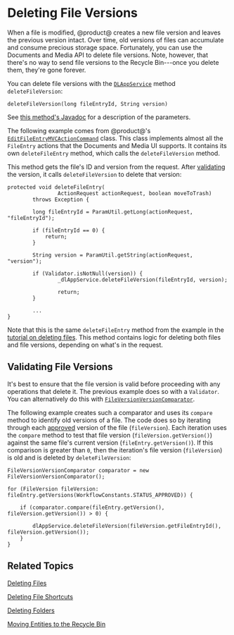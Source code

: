 # Deleting File Versions [](id=deleting-file-versions)

When a file is modified, @product@ creates a new file version and leaves the 
previous version intact. Over time, old versions of files can accumulate and 
consume precious storage space. Fortunately, you can use the Documents and Media 
API to delete file versions. Note, however, that there's no way to send file 
versions to the Recycle Bin---once you delete them, they're gone forever. 

You can delete file versions with the 
[`DLAppService`](@platform-ref@/7.1-latest/javadocs/portal-kernel/com/liferay/document/library/kernel/service/DLAppService.html) 
method `deleteFileVersion`: 

    deleteFileVersion(long fileEntryId, String version)

See 
[this method's Javadoc](@platform-ref@/7.1-latest/javadocs/portal-kernel/com/liferay/document/library/kernel/service/DLAppService.html#deleteFileVersion-long-java.lang.String-) 
for a description of the parameters. 

The following example comes from @product@'s 
[`EditFileEntryMVCActionCommand`](https://github.com/liferay/liferay-portal/blob/master/modules/apps/document-library/document-library-web/src/main/java/com/liferay/document/library/web/internal/portlet/action/EditFileEntryMVCActionCommand.java) 
class. This class implements almost all the `FileEntry` actions that the 
Documents and Media UI supports. It contains its own `deleteFileEntry` method, 
which calls the `deleteFileVersion` method. 

This method gets the file's ID and version from the request. After 
[validating](@platform-ref@/7.1-latest/javadocs/portal-kernel/com/liferay/portal/kernel/util/Validator.html) 
the version, it calls `deleteFileVersion` to delete that version: 

    protected void deleteFileEntry(
                    ActionRequest actionRequest, boolean moveToTrash)
            throws Exception {

            long fileEntryId = ParamUtil.getLong(actionRequest, "fileEntryId");

            if (fileEntryId == 0) {
                return;
            }

            String version = ParamUtil.getString(actionRequest, "version");

            if (Validator.isNotNull(version)) {
                    _dlAppService.deleteFileVersion(fileEntryId, version);

                    return;
            }

            ...
    }

Note that this is the same `deleteFileEntry` method from the example in the 
[tutorial on deleting files](liferay.com). 
This method contains logic for deleting both files and file versions, depending 
on what's in the request. 

## Validating File Versions [](id=validating-file-versions)

It's best to ensure that the file version is valid before proceeding with any 
operations that delete it. The previous example does so with a `Validator`. You 
can alternatively do this with 
[`FileVersionVersionComparator`](@platform-ref@/7.1-latest/javadocs/portal-kernel/com/liferay/document/library/kernel/util/comparator/FileVersionVersionComparator.html). 

The following example creates such a comparator and uses its `compare` method to 
identify old versions of a file. The code does so by iterating through each 
[approved](/discover/portal/-/knowledge_base/7-1/workflow) 
version of the file (`fileVersion`). Each iteration uses the `compare` method to 
test that file version (`fileVersion.getVersion()`) against the same file's 
current version (`fileEntry.getVersion()`). If this comparison is greater than 
`0`, then the iteration's file version (`fileVersion`) is old and is deleted by 
`deleteFileVersion`: 

    FileVersionVersionComparator comparator = new FileVersionVersionComparator();

    for (FileVersion fileVersion: fileEntry.getVersions(WorkflowConstants.STATUS_APPROVED)) {

        if (comparator.compare(fileEntry.getVersion(), fileVersion.getVersion()) > 0) {

            dlAppService.deleteFileVersion(fileVersion.getFileEntryId(), fileVersion.getVersion());
        }
    }

## Related Topics

[Deleting Files](/develop/tutorials/-/knowledge_base/7-1/deleting-files)

[Deleting File Shortcuts](/develop/tutorials/-/knowledge_base/7-1/deleting-file-shortcuts)

[Deleting Folders](/develop/tutorials/-/knowledge_base/7-1/deleting-folders)

[Moving Entities to the Recycle Bin](/develop/tutorials/-/knowledge_base/7-1/moving-entities-to-the-recycle-bin)
